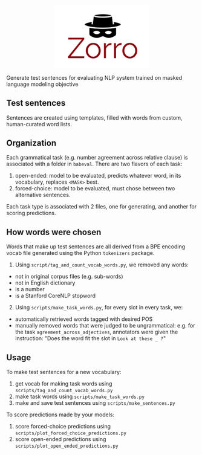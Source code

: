 <div align="center">
 <img src="images/logo.png" width="250"> 
</div>

Generate test sentences for evaluating NLP system trained on masked language modeling objective

## Test sentences

Sentences are created using templates, filled with words from custom, human-curated word lists.


## Organization

Each grammatical task (e.g. number agreement across relative clause) is associated with a folder in `babeval`.
There are two flavors of each task:
1. open-ended: model to be evaluated, predicts whatever word, in its vocabulary, replaces `<MASK>` best.
2. forced-choice: model to be evaluated, must chose between two alternative sentences.

Each task type is associated with 2 files, one for generating, and another for scoring predictions.

## How words were chosen

Words that make up test sentences are all derived from a BPE encoding vocab file 
 generated using the Python `tokenizers` package. 


1. Using `script/tag_and_count_vocab_words.py`, we removed any words:
- not in original corpus files (e.g. sub-words)
- not in English dictionary
- is a number
- is a Stanford CoreNLP stopword

2. Using `scripts/make_task_words.py`, for every slot in every task, we:
- automatically retrieved words tagged with desired POS
- manually removed words that were judged to be ungrammatical:
e.g. for the task `agreement_across_adjectives`, annotators were given the instruction: 
"Does the word fit the slot in `Look at these _ ?`"

## Usage

To make test sentences for a new vocabulary:

1. get vocab for making task words using `scripts/tag_and_count_vocab_words.py`
2. make task words using `scripts/make_task_words.py`
2. make and save test sentences using `scripts/make_sentences.py`

To score predictions made by your models:

1. score forced-choice predictions using `scripts/plot_forced_choice_predictions.py`
1. score open-ended predictions using `scripts/plot_open_ended_predictions.py`
